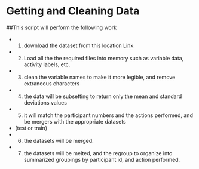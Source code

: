 # Getting and Cleaning Data

##This script will perform the following work
+ 1. download the dataset from this location [Link](https://d396qusza40orc.cloudfront.net/getdata%2Fprojectfiles%2FUCI%20HAR%20Dataset.zip)
+ 2. Load all the the required files into memory such as variable data, activity labels, etc.
+ 3. clean the variable names to make it more legible, and remove extraneous characters  
+ 4. the data will be subsetting to return only the mean and standard deviations values
+ 5. it will match the participant numbers and the actions performed, and be mergers with the appropriate datasets
+ 	(test or train)
+ 6. the datasets will be merged.
+ 7.  the datasets will be melted, and the regroup to organize into summarized groupings by
		participant id, and action performed.
